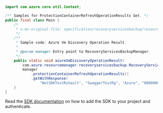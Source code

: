 ```java
import com.azure.core.util.Context;

/** Samples for ProtectionContainerRefreshOperationResults Get. */
public final class Main {
    /*
     * x-ms-original-file: specification/recoveryservicesbackup/resource-manager/Microsoft.RecoveryServices/stable/2022-02-01/examples/Common/RefreshContainers_OperationResults.json
     */
    /**
     * Sample code: Azure Vm Discovery Operation Result.
     *
     * @param manager Entry point to RecoveryServicesBackupManager.
     */
    public static void azureVmDiscoveryOperationResult(
        com.azure.resourcemanager.recoveryservicesbackup.RecoveryServicesBackupManager manager) {
        manager
            .protectionContainerRefreshOperationResults()
            .getWithResponse(
                "NetSDKTestRsVault", "SwaggerTestRg", "Azure", "00000000-0000-0000-0000-000000000000", Context.NONE);
    }
}
```

Read the [SDK documentation](https://github.com/Azure/azure-sdk-for-java/blob/azure-resourcemanager-recoveryservicesbackup_1.0.0-beta.5/sdk/recoveryservicesbackup/azure-resourcemanager-recoveryservicesbackup/README.md) on how to add the SDK to your project and authenticate.
